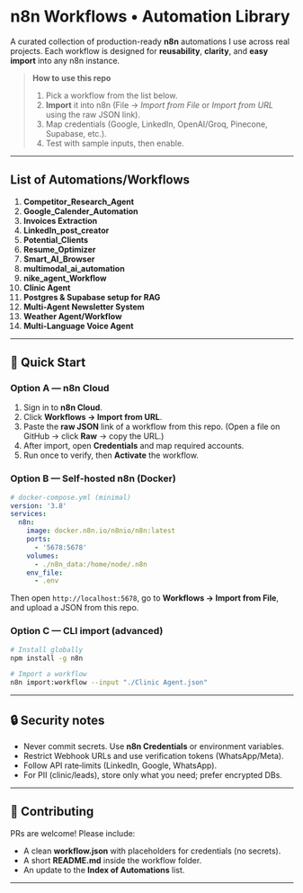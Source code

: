 # n8n Workflows • Automation Library

A curated collection of production-ready **n8n** automations I use across real projects. Each workflow is designed for **reusability**, **clarity**, and **easy import** into any n8n instance.

> **How to use this repo**
>
> 1. Pick a workflow from the list below.
> 2. **Import** it into n8n (File → *Import from File* or *Import from URL* using the raw JSON link).
> 3. Map credentials (Google, LinkedIn, OpenAI/Groq, Pinecone, Supabase, etc.).
> 4. Test with sample inputs, then enable.

---

## List of Automations/Workflows

1. **Competitor\_Research\_Agent** 
2. **Google\_Calender\_Automation** 
3. **Invoices Extraction** 
4. **LinkedIn\_post\_creator** 
5. **Potential\_Clients** 
6. **Resume\_Optimizer** 
7. **Smart\_AI\_Browser** 
8. **multimodal\_ai\_automation** 
9. **nike\_agent\_Workflow** 
10. **Clinic Agent** 
11. **Postgres & Supabase setup for RAG**
12. **Multi-Agent Newsletter System**
13. **Weather Agent/Workflow**
14. **Multi-Language Voice Agent**

---

## 🚀 Quick Start

### Option A — n8n Cloud

1. Sign in to **n8n Cloud**.
2. Click **Workflows → Import from URL**.
3. Paste the **raw JSON** link of a workflow from this repo. (Open a file on GitHub → click **Raw** → copy the URL.)
4. After import, open **Credentials** and map required accounts.
5. Run once to verify, then **Activate** the workflow.

### Option B — Self‑hosted n8n (Docker)

```yaml
# docker-compose.yml (minimal)
version: '3.8'
services:
  n8n:
    image: docker.n8n.io/n8nio/n8n:latest
    ports:
      - '5678:5678'
    volumes:
      - ./n8n_data:/home/node/.n8n
    env_file:
      - .env
```

Then open `http://localhost:5678`, go to **Workflows → Import from File**, and upload a JSON from this repo.

### Option C — CLI import (advanced)

```bash
# Install globally
npm install -g n8n

# Import a workflow
n8n import:workflow --input "./Clinic Agent.json"
```

---

## 🔒 Security notes

* Never commit secrets. Use **n8n Credentials** or environment variables.
* Restrict Webhook URLs and use verification tokens (WhatsApp/Meta).
* Follow API rate‑limits (LinkedIn, Google, WhatsApp).
* For PII (clinic/leads), store only what you need; prefer encrypted DBs.

---

## 🤝 Contributing

PRs are welcome! Please include:

* A clean **workflow\.json** with placeholders for credentials (no secrets).
* A short **README.md** inside the workflow folder.
* An update to the **Index of Automations** list.

---

